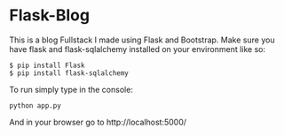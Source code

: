 # Flask-Blog

This is a blog Fullstack I made using Flask and Bootstrap.
Make sure you have flask and flask-sqlalchemy installed on your environment like so:

```
$ pip install Flask
$ pip install flask-sqlalchemy
```

To run simply type in the console:
```
python app.py
```

And in your browser go to http://localhost:5000/

